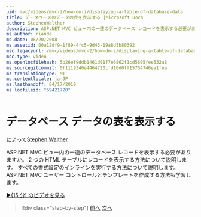 ```yaml
---
uid: mvc/videos/mvc-2/how-do-i/displaying-a-table-of-database-data
title: データベースのデータの表を表示する |Microsoft Docs
author: StephenWalther
description: ASP.NET MVC ビュー内の一連のデータベース レコードを表示する必要がありますか。 2 つの HTML テーブルにレコードを表示する方法について説明します。 T のすべてを実行する方法について説明します.
ms.author: riande
ms.date: 08/20/2008
ms.assetid: 00a12df9-1f89-4fc5-9d43-19a8d5b80392
msc.legacyurl: /mvc/videos/mvc-2/how-do-i/displaying-a-table-of-database-data
msc.type: video
ms.openlocfilehash: 5b26ef9ddb1461d01f7e6862f1cd5605fee532a8
ms.sourcegitcommit: 0f1119340e4464720cfd16d0ff15764746ea1fea
ms.translationtype: MT
ms.contentlocale: ja-JP
ms.lasthandoff: 04/17/2019
ms.locfileid: "59421720"
---
```

# <a name="displaying-a-table-of-database-data"></a>データベース データの表を表示する

によって[Stephen Walther](https://github.com/StephenWalther)

ASP.NET MVC ビュー内の一連のデータベース レコードを表示する必要がありますか。 2 つの HTML テーブルにレコードを表示する方法について説明します。 すべての書式設定のインラインを実行する方法について説明します。 ASP.NET MVC ユーザー コントロールとテンプレートを作成する方法も学習します。

[&#9654;(15 分) のビデオを見る](https://channel9.msdn.com/Blogs/ASP-NET-Site-Videos/displaying-a-table-of-database-data)

> [!div class="step-by-step"]
> [前へ](creating-model-classes-with-linq-to-sql.md)
> [次へ](what-is-aspnet-mvc-80-minute-technical-video-for-developers-building-nerddinner.md)
